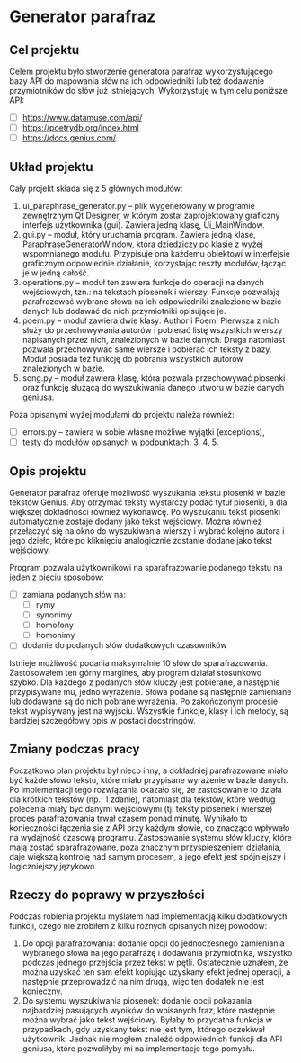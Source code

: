 # Generator parafraz

## Cel projektu

Celem projektu było stworzenie generatora parafraz wykorzystującego bazy API do mapowania słów na ich odpowiedniki lub też dodawanie przymiotników do słów już istniejących. Wykorzystuję w tym celu poniższe API:
- [ ]   https://www.datamuse.com/api/
- [ ]   https://poetrydb.org/index.html
- [ ]	https://docs.genius.com/

## Układ projektu
Cały projekt składa się z 5 głównych modułów:
1.	ui_paraphrase_generator.py – plik wygenerowany w programie zewnętrznym Qt Designer, w którym został zaprojektowany graficzny interfejs użytkownika (gui). Zawiera jedną klasę, Ui_MainWindow.
2.	gui.py – moduł, który uruchamia program. Zawiera jedną klasę, ParaphraseGeneratorWindow, która dziedziczy po klasie z wyżej wspomnianego modułu. Przypisuje ona każdemu obiektowi w interfejsie graficznym odpowiednie działanie, korzystając reszty modułów, łącząc je w jedną całość.
3.	operations.py – moduł ten zawiera funkcje do operacji na danych wejściowych, tzn.: na tekstach piosenek i wierszy. Funkcje pozwalają parafrazować wybrane słowa na ich odpowiedniki znalezione w bazie danych lub dodawać do nich przymiotniki opisujące je.
4.	poem.py – moduł zawiera dwie klasy: Author i Poem. Pierwsza z nich służy do przechowywania autorów i pobierać listę wszystkich wierszy napisanych przez nich, znalezionych w bazie danych. Druga natomiast pozwala przechowywać same wiersze i pobierać ich teksty z bazy. Moduł posiada też funkcję do pobrania wszystkich autorów znalezionych w bazie.
5.	song.py – moduł zawiera klasę, która pozwala przechowywać piosenki oraz funkcję służącą do wyszukiwania danego utworu w bazie danych geniusa.

Poza opisanymi wyżej modułami do projektu należą również:
- [ ]	errors.py – zawiera w sobie własne możliwe wyjątki (exceptions),
- [ ]	testy do modułów opisanych w podpunktach: 3, 4, 5.

## Opis projektu
Generator parafraz oferuje możliwość wyszukania tekstu piosenki w bazie tekstów Genius. Aby otrzymać teksty wystarczy podać tytuł piosenki, a dla większej dokładności również wykonawcę. Po wyszukaniu tekst piosenki automatycznie zostaje dodany jako tekst wejściowy. 
Można również przełączyć się na okno do wyszukiwania wierszy i wybrać kolejno autora i jego dzieło, które po kliknięciu analogicznie zostanie dodane jako tekst wejściowy.

Program pozwala użytkownikowi na sparafrazowanie podanego tekstu na jeden z pięciu sposobów:
- [ ]	zamiana podanych słów na:
    - [ ]	rymy
    - [ ]	synonimy
    - [ ]	homofony
    - [ ]	homonimy
- [ ]	dodanie do podanych słów dodatkowych czasowników

Istnieje możliwość podania maksymalnie 10 słów do sparafrazowania. Zastosowałem ten górny margines, aby program działał stosunkowo szybko. Dla każdego z podanych słów kluczy jest pobierane, a następnie przypisywane mu, jedno wyrażenie. Słowa podane są następnie zamieniane lub dodawane są do nich pobrane wyrażenia. Po zakończonym procesie tekst wypisywany jest na wyjściu. Wszystkie funkcje, klasy i ich metody, są bardziej szczegółowy opis w postaci docstringów.

## Zmiany podczas pracy

Początkowo plan projektu był nieco inny, a dokładniej parafrazowane miało być każde słowo tekstu, które miało przypisane wyrażenie w bazie danych. Po implementacji tego rozwiązania okazało się, że zastosowanie to działa dla krótkich tekstów (np.: 1 zdanie), natomiast dla tekstów, które według polecenia miały być danymi wejściowymi (tj. teksty piosenek i wiersze) proces parafrazowania trwał czasem ponad minutę. Wynikało to konieczności łączenia się z API przy każdym słowie, co znacząco wpływało na wydajność czasową programu. 
Zastosowanie systemu słów kluczy, które mają zostać sparafrazowane, poza znacznym przyspieszeniem działania, daje większą kontrolę nad samym procesem, a jego efekt jest spójniejszy i logiczniejszy językowo.

## Rzeczy do poprawy w przyszłości

Podczas robienia projektu myślałem nad implementacją kilku dodatkowych funkcji, czego nie zrobiłem z kilku różnych opisanych niżej powodów:
1.	Do opcji parafrazowania: dodanie opcji do jednoczesnego zamieniania wybranego słowa na jego parafrazę i dodawania przymiotnika, wszystko podczas jednego przejścia przez tekst w pętli. Ostatecznie uznałem, że można uzyskać ten sam efekt kopiując uzyskany efekt jednej operacji, a następnie przeprowadzić na nim drugą, więc ten dodatek nie jest konieczny.
2.	Do systemu wyszukiwania piosenek: dodanie opcji pokazania najbardziej pasujących wyników do wpisanych fraz, które następnie można wybrać jako tekst wejściowy. Byłaby to przydatna funkcja w przypadkach, gdy uzyskany tekst nie jest tym, którego oczekiwał użytkownik. Jednak nie mogłem znaleźć odpowiednich funkcji dla API geniusa, które pozwoliłyby mi na implementacje tego pomysłu.